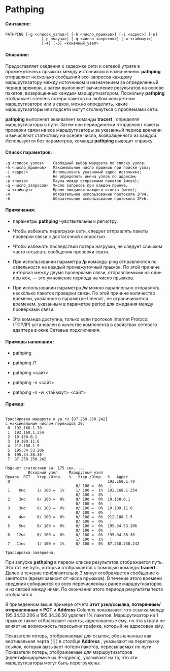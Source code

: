# Pathping

 
#### Синтаксис:

``` 
PATHPING [-g <список_узлов>] [-h <число_прыжков>] [-i <адрес>] [-n]
                [-p <пауза>] [-q <число_запросов>] [-w <таймаут>]
                [-4] [-6] <конечный_узел>
```
#### Описание:

Предоставляет сведения о задержке сети и сетевой утрате в промежуточных прыжках между источником и назначением. **pathping** отправляет несколько сообщений эхо-запросов каждому маршрутизатору между источником и назначением за определенный период времени, а затем выполняет вычисление результатов на основе пакетов, возвращенных каждым маршрутизатором. Поскольку **pathping** отображает степень потери пакетов на любом конкретном маршрутизаторе или в связи, можно определить, какие маршрутизаторы или подсети могут столкнуться с проблемами сети.

**pathping** выполняет эквивалент команды **tracert** , определяя маршрутизаторы в пути. Затем они периодически отправляют пакеты проверки связи на все маршрутизаторы за указанный период времени и вычисляют статистику на основе числа, возвращенного из каждой. Используется без параметров, команда **pathping** выводит справку.

#### Cписок параметров:

	-g <список_узлов>    Свободный выбор маршрута по списку узлов;
    -h <число_прыжков>   Максимальное число прыжков при поиске узла;
    -i <адрес>           Использовать указанный адрес источника;
    -n                   Не определять имена узлов по адресам;
    -p <пауза>           Пауза между отправками пакетов (мсек);
    -q <число_запросов>  Число запросов при каждом прыжке;
    -w <таймаут>         Время ожидания каждого ответа (мсек);
    -4                   Обязательное использование протокола IPv4;
    -6                   Обязательное использование протокола IPv6.
 
 #### Примечания:
 * параметры **pathping** чувствительны к регистру.
 
 * Чтобы избежать перегрузки сети, следует отправлять пакеты проверки связи с достаточной скоростью.
 
 * Чтобы избежать последствий потери нагрузки, не следует слишком часто отсылать сообщения проверки связи.

 * При использовании параметра **/p** команды ping отправляются по отдельности на каждый промежуточный прыжок. По этой причине интервал между двумя проверками связи, отправляемыми на один прыжок, — это умножение периода на число прыжков.
 
 * При использовании параметра **/w** можно параллельно отправлять несколько пакетов проверки связи. По этой причине количество времени, указанное в параметре timeout , не ограничивается временем, указанным в параметре period для ожидания между проверками связи.
 
* Эта команда доступна, только если протокол Internet Protocol (TCP/IP) установлен в качестве компонента в свойствах сетевого адаптера в окне Сетевые подключения.

 #### Примеры написания :
 
 * pathping
 
 * pathping /?
 
 * pathping <сайт>
 
 * pathping -n <сайт>
 
 * pathping -n -w <таймаут> <сайт>
 
 #### Пример:
 ``` C:\Users\cfif1>pathping /n ya.ru

Трассировка маршрута к ya.ru [87.250.250.242]
с максимальным числом переходов 30:
  0  192.168.1.70
  1  192.168.1.254
  2  10.150.0.1
  3  10.109.11.6
  4  212.188.1.5
  5  195.34.53.206
  6  195.34.36.30
  7  87.250.250.242

Подсчет статистики за: 175 сек. ...
           Исходный узел     Маршрутный узел
Прыжок  RTT   Утер./Отпр.   %   Утер./Отпр.  %   Адрес
  0                                           192.168.1.70
                                0/ 100 =  0%   |
  1    0мс     1/ 100 =  1%     1/ 100 =  1%  192.168.1.254
                                0/ 100 =  0%   |
  2    3мс     0/ 100 =  0%     0/ 100 =  0%  10.150.0.1
                                0/ 100 =  0%   |
  3    3мс     0/ 100 =  0%     0/ 100 =  0%  10.109.11.6
                                0/ 100 =  0%   |
  4    4мс     0/ 100 =  0%     0/ 100 =  0%  212.188.1.5
                                0/ 100 =  0%   |
  5    5мс     0/ 100 =  0%     0/ 100 =  0%  195.34.53.206
                                0/ 100 =  0%   |
  6   12мс     0/ 100 =  0%     0/ 100 =  0%  195.34.36.30
                                1/ 100 =  1%   |
  7   11мс     1/ 100 =  1%     0/ 100 =  0%  87.250.250.242

Трассировка завершена. 
```

При запуске **pathping** в первом списке результатов отображается путь. Это тот же путь, который отображается с помощью команды **tracert** . Далее в течение приблизительно 3 минут отображается сообщение о занятости (время зависит от числа прыжков). В течение этого времени сведения собираются со всех перечисленных ранее маршрутизаторов и из связей между ними. По окончании этого периода результаты теста отобразятся.

В приведенном выше примере отчета **этот узел/ссылка, потерянные/отправленные = PCT** и **Address** Columns показывает, что ссылка между 195.34.53.206 и 195.34.36.50 удаляет 1% пакетов. Маршрутизатор на 1 прыжке также отбрасывает пакеты, адресованные ему, но эта утрата не влияет на возможность пересылки трафика, который не адресован ему.

Показатели потерь, отображаемые для ссылок, обозначенные как вертикальная черта ( **|** ) в столбце **Address** , указывают на перегрузку ссылок, которая вызывает потери пакетов, пересылаемых по пути. Показатели потерь, отображаемые для маршрутизаторов (идентифицируемые их IP-адреса), указывают на то, что эти маршрутизаторы могут быть перегружены.

